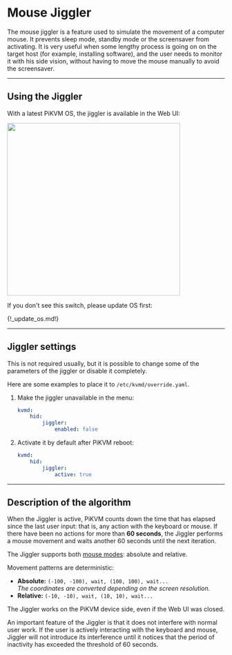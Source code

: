 # Mouse Jiggler

The mouse jiggler is a feature used to simulate the movement of a computer mouse.
It prevents sleep mode, standby mode or the screensaver from activating.
It is very useful when some lengthy process is going on on the target host
(for example, installing software), and the user needs to monitor it with his side vision,
without having to move the mouse manually to avoid the screensaver.


-----
## Using the Jiggler

With a latest PiKVM OS, the jiggler is available in the Web UI:

<img src="mouse_jiggler_menu.png" width="400"/>

If you don't see this switch, please update OS first:

{!_update_os.md!}


-----
## Jiggler settings

This is not required usually, but it is possible to change some of the parameters of the jiggler or disable it completely.

Here are some examples to place it to `/etc/kvmd/override.yaml`.

1. Make the jiggler unavailable in the menu:

    ```yaml
    kvmd:
        hid:
            jiggler:
                enabled: false
    ```

2. Activate it by default after PiKVM reboot:

    ```yaml
    kvmd:
        hid:
            jiggler:
                active: true
    ```


-----
## Description of the algorithm

When the Jiggler is active, PiKVM counts down the time that has elapsed since the last user input:
that is, any action with the keyboard or mouse. If there have been no actions for more than **60 seconds**,
the Jiggler performs a mouse movement and waits another 60 seconds until the next iteration.

The Jiggler supports both [mouse modes](mouse.md): absolute and relative.

Movement patterns are deterministic:

* **Absolute:** `(-100, -100), wait, (100, 100), wait...`<br>*The coordinates are converted depending on the screen resolution.*
* **Relative:** `(-10, -10), wait, (10, 10), wait...`

The Jiggler works on the PiKVM device side, even if the Web UI was closed.

An important feature of the Jiggler is that it does not interfere with normal user work.
If the user is actively interacting with the keyboard and mouse, Jiggler will not introduce its interference
until it notices that the period of inactivity has exceeded the threshold of 60 seconds.
